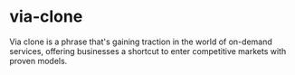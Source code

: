 # via-clone
Via clone is a phrase that's gaining traction in the world of on-demand services, offering businesses a shortcut to enter competitive markets with proven models.
